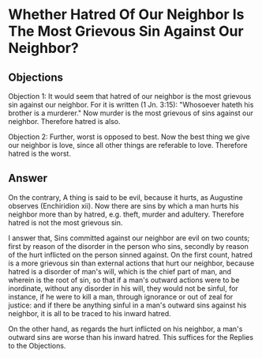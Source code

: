# Whether Hatred Of Our Neighbor Is The Most Grievous Sin Against Our Neighbor?

## Objections

Objection 1: It would seem that hatred of our neighbor is the most grievous sin against our neighbor. For it is written (1 Jn. 3:15): "Whosoever hateth his brother is a murderer." Now murder is the most grievous of sins against our neighbor. Therefore hatred is also.

Objection 2: Further, worst is opposed to best. Now the best thing we give our neighbor is love, since all other things are referable to love. Therefore hatred is the worst.

## Answer

On the contrary, A thing is said to be evil, because it hurts, as Augustine observes (Enchiridion xii). Now there are sins by which a man hurts his neighbor more than by hatred, e.g. theft, murder and adultery. Therefore hatred is not the most grievous sin.

I answer that, Sins committed against our neighbor are evil on two counts; first by reason of the disorder in the person who sins, secondly by reason of the hurt inflicted on the person sinned against. On the first count, hatred is a more grievous sin than external actions that hurt our neighbor, because hatred is a disorder of man's will, which is the chief part of man, and wherein is the root of sin, so that if a man's outward actions were to be inordinate, without any disorder in his will, they would not be sinful, for instance, if he were to kill a man, through ignorance or out of zeal for justice: and if there be anything sinful in a man's outward sins against his neighbor, it is all to be traced to his inward hatred.

On the other hand, as regards the hurt inflicted on his neighbor, a man's outward sins are worse than his inward hatred. This suffices for the Replies to the Objections.
